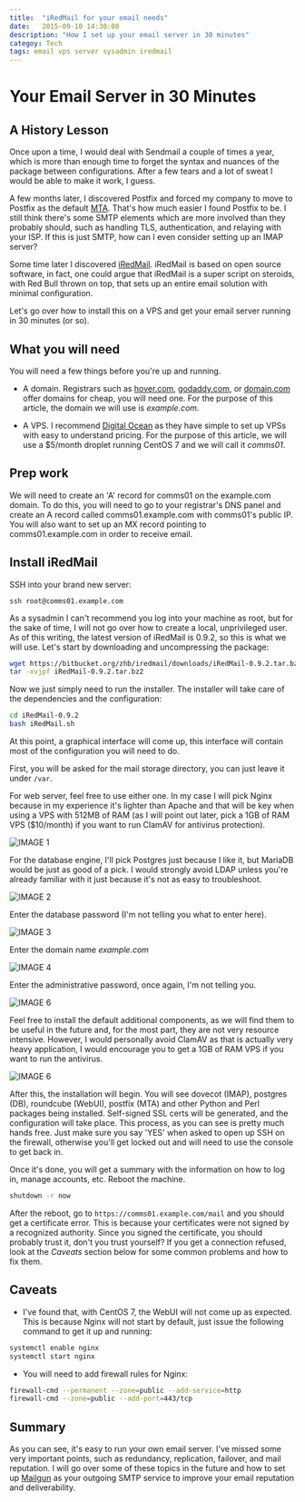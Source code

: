 ```yaml
---
title:  "iRedMail for your email needs"
date:   2015-09-10 14:30:00
description: "How I set up your email server in 30 minutes"
categoy: Tech
tags: email vps server sysadmin iredmail
---
```


Your Email Server in 30 Minutes
=====
A History Lesson
------
Once upon a time, I would deal with Sendmail a couple of times a year, which is more than enough time to forget the syntax and nuances of the package between configurations. After a few tears and a lot of sweat I would be able to make it work, I guess.

A few months later, I discovered Postfix and forced my company to move to Postfix as the default [MTA](https://en.wikipedia.org/wiki/Message_transfer_agent). That's how much easier I found Postfix to be.
I still think there's some SMTP elements which are more involved than they probably should, such as  handling TLS, authentication, and relaying with your ISP.
If this is just SMTP, how can I even consider setting up an IMAP server?

Some time later I discovered [iRedMail](http://www.iredmail.org/). iRedMail is based on open source software, in fact, one could argue that iRedMail is a super script on steroids, with Red Bull thrown on top, that sets up an entire email solution with minimal configuration.

Let's go over how to install this on a VPS and get your email server running in 30 minutes (or so).

What you will need
----

You will need a few things before you're up and running.

* A domain. Registrars such as [hover.com](http://hover.com), [godaddy.com](http://godaddy.com), or [domain.com](http://domain.com) offer domains for cheap, you will need one. For the purpose of this article, the domain we will use is *example.com*.

* A VPS. I recommend [Digital Ocean](http://digitalocean.com) as they have simple to set up VPSs with easy to understand pricing. For the purpose of this article, we will use a $5/month droplet running CentOS 7 and we will call it *comms01*.

Prep work
--

We will need to create an 'A' record for comms01 on the example.com domain. To do this, you will need to go to your registrar's DNS panel and create an A record called comms01.example.com with comms01's public IP. 
You will also want to set up an MX record pointing to comms01.example.com in order to receive email.

Install iRedMail
--
SSH into your brand new server:

`ssh root@comms01.example.com`

As a sysadmin I can't recommend you log into your machine as root, but for the sake of time, I will not go over how to create a local, unprivileged user.
As of this writing, the latest version of iRedMail is 0.9.2, so this is what we will use. Let's start by downloading and uncompressing the package:

```bash
wget https://bitbucket.org/zhb/iredmail/downloads/iRedMail-0.9.2.tar.bz2
tar -xvjpf iRedMail-0.9.2.tar.bz2
```

Now we just simply need to run the installer. The installer will take care of the dependencies and the configuration:

```bash
cd iRedMail-0.9.2
bash iRedMail.sh
```

At this point, a graphical interface will come up, this interface will contain most of the configuration you will need to do.  

First, you will be asked for the mail storage directory,  you can just leave it under `/var`.

For web server, feel free to use either one. In my case I will pick Nginx because in my experience it's lighter than Apache and that will be key when using a VPS with 512MB of RAM (as I will point out later, pick a 1GB of RAM VPS ($10/month) if you want to run ClamAV for antivirus protection).

![IMAGE 1](https://raw.githubusercontent.com/iarenzana/iarenzana.github.io/master/assets/images/2015/09/20150910-01.png)

For the database engine, I'll pick Postgres just because I like it, but MariaDB would be just as good of a pick. I would strongly avoid LDAP unless you're already familiar with it just because it's not as easy to troubleshoot.

![IMAGE 2](https://raw.githubusercontent.com/iarenzana/iarenzana.github.io/master/assets/images/2015/09/20150910-02.png)


Enter the database password (I'm not telling you what to enter here).

![IMAGE 3](https://raw.githubusercontent.com/iarenzana/iarenzana.github.io/master/assets/images/2015/09/20150910-03.png)


Enter the domain name *example.com*

![IMAGE 4](https://raw.githubusercontent.com/iarenzana/iarenzana.github.io/master/assets/images/2015/09/20150910-04.png)


Enter the administrative password, once again, I'm not telling you.

![IMAGE 6](https://raw.githubusercontent.com/iarenzana/iarenzana.github.io/master/assets/images/2015/09/20150910-06.png)


Feel free to install the default additional components, as we will find them to be useful in the future and, for the most part, they are not very resource intensive. However, I would personally avoid ClamAV as that is actually very heavy application, I would encourage you to get a 1GB of RAM VPS if you want to run the antivirus.

![IMAGE 6](https://raw.githubusercontent.com/iarenzana/iarenzana.github.io/master/assets/images/2015/09/20150910-06.png)

After this, the installation will begin. You will see dovecot (IMAP), postgres (DB), roundcube (WebUI), postfix (MTA) and other Python and Perl packages being installed. Self-signed SSL certs will be generated, and the configuration will take place. This process, as you can see is pretty much hands free. Just make sure you say 'YES' when asked to open up SSH on the firewall, otherwise you'll get locked out and will need to use the console to get back in.

Once it's done, you will get a summary with the information on how to log in, manage accounts, etc. Reboot the machine.
```bash
shutdown -r now
```

After the reboot, go to `https://comms01.example.com/mail` and you should get a certificate error. This is because your certificates were not signed by a recognized authority. Since you signed the certificate, you should probably trust it, don't you trust yourself? If you get a connection refused, look at the *Caveats* section below for some common problems and how to fix them.

Caveats
--

* I've found that, with CentOS 7, the WebUI will not come up as expected. This is because Nginx will not start by default, just issue the following command to get it up and running:

```bash
systemctl enable nginx
systemctl start nginx
```

* You will need to add firewall rules for Nginx:

```bash
firewall-cmd --permanent --zone=public --add-service=http
firewall-cmd --zone=public --add-port=443/tcp
```

Summary
--

As you can see, it's easy to run your own email server. I've missed some very important points, such as redundancy, replication, failover, and mail reputation. I will go over some of these topics in the future and how to set up [Mailgun](http://mailgun.com) as your outgoing SMTP service to improve your email reputation and deliverability.